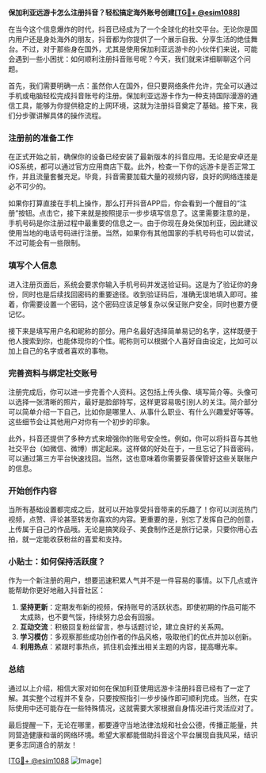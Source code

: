 **保加利亚远游卡怎么注册抖音？轻松搞定海外账号创建[[TG💪+ @esim1088](https://t.me/s/esim1088)]**

在当今这个信息爆炸的时代，抖音已经成为了一个全球化的社交平台。无论你是国内用户还是身处海外的朋友，抖音都为你提供了一个展示自我、分享生活的绝佳舞台。不过，对于那些身在国外，尤其是使用保加利亚远游卡的小伙伴们来说，可能会遇到一些小困扰：如何顺利注册抖音账号呢？今天，我们就来详细聊聊这个问题。

首先，我们需要明确一点：虽然你人在国外，但只要网络条件允许，完全可以通过手机或电脑轻松完成抖音账号的注册。保加利亚远游卡作为一种支持国际漫游的通信工具，能够为你提供稳定的上网环境，这就为注册抖音奠定了基础。接下来，我们分步骤讲解具体的操作流程。

### 注册前的准备工作

在正式开始之前，确保你的设备已经安装了最新版本的抖音应用。无论是安卓还是iOS系统，都可以通过官方应用商店下载。此外，检查一下你的远游卡是否正常工作，并且流量套餐充足。毕竟，抖音需要加载大量的视频内容，良好的网络连接是必不可少的。

如果你打算直接在手机上操作，那么打开抖音APP后，你会看到一个醒目的“注册”按钮。点击它，接下来就是按照提示一步步填写信息了。这里需要注意的是，手机号码是你注册过程中最重要的信息之一。由于你现在身处保加利亚，因此建议使用当地的电话号码进行注册。当然，如果你有其他国家的手机号码也可以尝试，不过可能会有一些限制。

### 填写个人信息

进入注册页面后，系统会要求你输入手机号码并发送验证码。这是为了验证你的身份，同时也是后续找回密码的重要途径。收到验证码后，准确无误地填入即可。接着，你需要设置一个密码，这个密码应该足够复杂以保证账户安全，同时也要方便记忆。

接下来是填写用户名和昵称的部分。用户名最好选择简单易记的名字，这样既便于他人搜索到你，也能体现你的个性。昵称则可以根据个人喜好自由设定，比如可以加上自己的名字或者喜欢的事物。

### 完善资料与绑定社交账号

注册完成后，你可以进一步完善个人资料。这包括上传头像、填写简介等。头像可以选择一张清晰的照片，最好是脸部特写，这样更容易吸引别人的关注。简介部分可以简单介绍一下自己，比如你是哪里人、从事什么职业、有什么兴趣爱好等等。这些细节会让其他用户对你有一个初步的印象。

此外，抖音还提供了多种方式来增强你的账号安全性。例如，你可以将抖音与其他社交平台（如微信、微博）绑定起来。这样做的好处在于，一旦忘记了抖音密码，可以通过第三方平台快速找回。当然，这也意味着你需要妥善保管好这些关联账户的信息。

### 开始创作内容

当所有基础设置都完成之后，就可以开始享受抖音带来的乐趣了！你可以浏览热门视频，点赞、评论甚至转发你喜欢的内容。更重要的是，别忘了发挥自己的创意，上传属于自己的作品哦。无论是搞笑段子、美食制作还是旅行记录，只要你用心去拍，就一定能收获粉丝的喜爱和支持。

### 小贴士：如何保持活跃度？

作为一个新注册的用户，想要迅速积累人气并不是一件容易的事情。以下几点或许能帮助你更好地融入抖音社区：

1. **坚持更新**：定期发布新的视频，保持账号的活跃状态。即使初期的作品可能不太成熟，也不要气馁，持续努力总会有回报。
2. **互动交流**：积极回复粉丝留言，参与话题讨论，建立良好的关系网。
3. **学习模仿**：多观察那些成功创作者的作品风格，吸取他们的优点并加以创新。
4. **利用热点**：紧跟时事热点，抓住机会推出相关主题的内容，提高曝光率。

### 总结

通过以上介绍，相信大家对如何在保加利亚使用远游卡注册抖音已经有了一定了解。其实整个过程并不复杂，只要按照指引一步步操作即可顺利完成。当然，在实际使用中还可能存在一些特殊情况，这就需要大家根据自身情况进行灵活应对了。

最后提醒一下，无论在哪里，都要遵守当地法律法规和社会公德，传播正能量，共同营造健康和谐的网络环境。希望大家都能借助抖音这个平台展现自我风采，结识更多志同道合的朋友！

[[TG💪+ @esim1088](https://t.me/s/esim1088) ![Image](https://i.postimg.cc/4NQfJmqS/Snipaste-2025-05-13-00-14-12.png)]